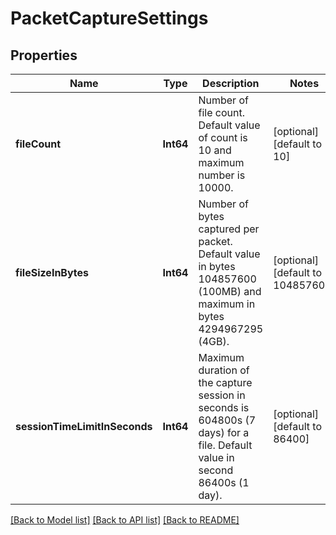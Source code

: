 # PacketCaptureSettings


## Properties
Name | Type | Description | Notes
------------ | ------------- | ------------- | -------------
**fileCount** | **Int64** | Number of file count. Default value of count is 10 and maximum number is 10000. | [optional] [default to 10]
**fileSizeInBytes** | **Int64** | Number of bytes captured per packet. Default value in bytes 104857600 (100MB) and maximum in bytes 4294967295 (4GB). | [optional] [default to 104857600]
**sessionTimeLimitInSeconds** | **Int64** | Maximum duration of the capture session in seconds is 604800s (7 days) for a file. Default value in second 86400s (1 day). | [optional] [default to 86400]


[[Back to Model list]](../README.md#models) [[Back to API list]](../README.md#api-endpoints) [[Back to README]](../README.md)


